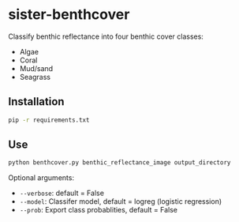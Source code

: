 # sister-benthcover

Classify benthic reflectance into four benthic cover classes:

- Algae
- Coral
- Mud/sand
- Seagrass

## Installation

```bash
pip -r requirements.txt
```

## Use

```bash
python benthcover.py benthic_reflectance_image output_directory
```

Optional arguments:

- `--verbose`: default = False
- `--model`: Classifer model, default = logreg (logistic regression)
- `--prob`: Export class probablities, default = False

